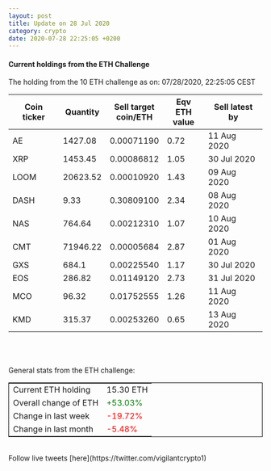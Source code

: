 ```yaml
---
layout: post
title: Update on 28 Jul 2020
category: crypto
date: 2020-07-28 22:25:05 +0200
---
```

<!-- Global site tag (gtag.js) - Google Analytics -->
<script async src="https://www.googletagmanager.com/gtag/js?id=UA-103831149-5"></script>
<script>
  window.dataLayer = window.dataLayer || [];
  function gtag(){dataLayer.push(arguments);}
  gtag('js', new Date());

  gtag('config', 'UA-103831149-5');
</script>


#### Current holdings from the ETH Challenge

The holding from the 10 ETH challenge as on: 07/28/2020, 22:25:05 CEST

|Coin ticker|Quantity|Sell target<br>coin/ETH|Eqv ETH<br>value|Sell latest by|
|-----------|--------|-----------|-----------|--------------|
AE|1427.08|  0.00071190|0.72|11 Aug 2020|
XRP|1453.45|  0.00086812|1.05|30 Jul 2020|
LOOM|20623.52|  0.00010920|1.43|09 Aug 2020|
DASH|9.33|  0.30809100|2.34|08 Aug 2020|
NAS|764.64|  0.00212310|1.07|10 Aug 2020|
CMT|71946.22|  0.00005684|2.87|01 Aug 2020|
GXS|684.1|  0.00225540|1.17|30 Jul 2020|
EOS|286.82|  0.01149120|2.73|31 Jul 2020|
MCO|96.32|  0.01752555|1.26|11 Aug 2020|
KMD|315.37|  0.00253260|0.65|13 Aug 2020|

<br>
<br>
<br>
General stats from the ETH challenge:

<table style="border:1px solid black;margin-left:auto;margin-right:auto;">
	<tbody>
	<tr>
		<td>Current ETH holding</td>
		<td>     15.30 ETH</td>
	</tr>
	<tr>
		<td>Overall change of ETH</td>
		<td><font color="green">+53.03%</font></td>
	</tr>
	<tr>
		<td>Change in last week</td>
		<td><font color="red">-19.72%</font></td>
	</tr>
	<tr>
		<td>Change in last month</td>
		<td><font color="red">-5.48%</font></td>
	</tr>
	</tbody>
</table>

<br>
Follow live tweets [here](https://twitter.com/vigilantcrypto1)
<br>
<br>